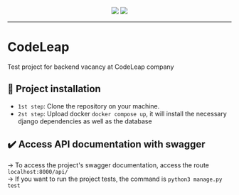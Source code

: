 <p align="center">
<img src="http://img.shields.io/static/v1?label=STATUS&message=%20CONCLUIDO&color=GREEN&style=for-the-badge"/>
<img src="https://img.shields.io/badge/Django-REST%20FRAMEWORK-green"/>
</p>
<hr>

# CodeLeap
Test project for backend vacancy at CodeLeap company

## :hammer: Project installation
- `1st step`: Clone the repository on your machine.
- `2st step`: Upload docker ```docker compose up```, it will install the necessary django dependencies as well as the database

## ✔️ Access API documentation with swagger
-> To access the project's swagger documentation, access the route ```localhost:8000/api/```<br>
-> If you want to run the project tests, the command is ```python3 manage.py test```

